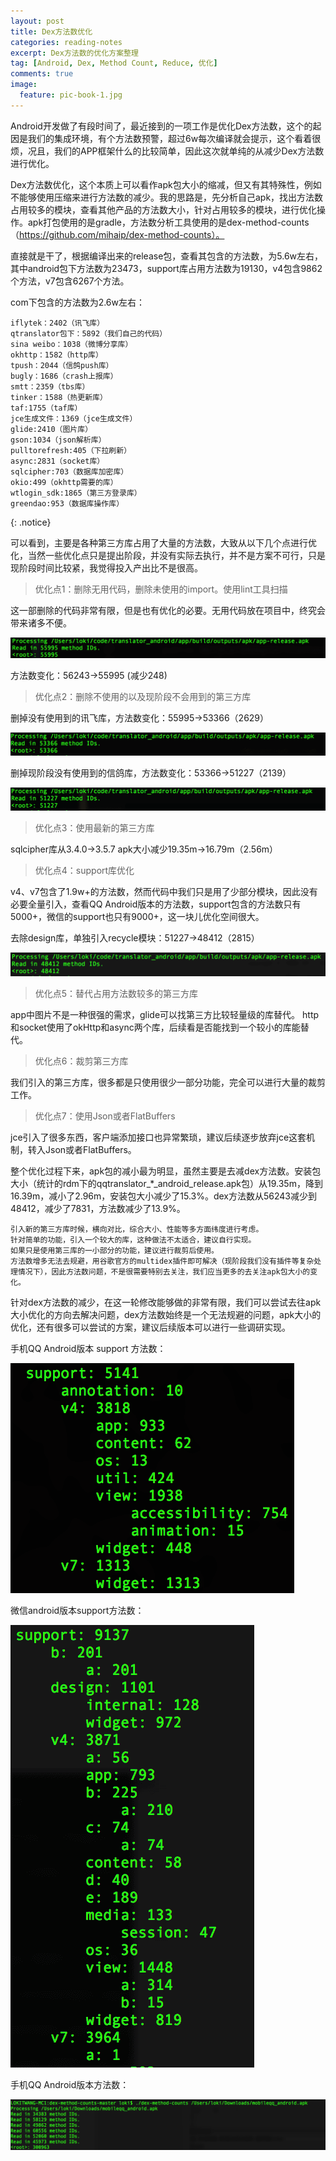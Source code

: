 ```yaml
---
layout: post
title: Dex方法数优化
categories: reading-notes
excerpt: Dex方法数的优化方案整理
tag: [Android, Dex, Method Count, Reduce, 优化]
comments: true
image:
  feature: pic-book-1.jpg
---
```


Android开发做了有段时间了，最近接到的一项工作是优化Dex方法数，这个的起因是我们的集成环境，有个方法数预警，超过6w每次编译就会提示，这个看着很烦，况且，我们的APP框架什么的比较简单，因此这次就单纯的从减少Dex方法数进行优化。

Dex方法数优化，这个本质上可以看作apk包大小的缩减，但又有其特殊性，例如不能够使用压缩来进行方法数的减少。我的思路是，先分析自己apk，找出方法数占用较多的模块，查看其他产品的方法数大小，针对占用较多的模块，进行优化操作。apk打包使用的是gradle，方法数分析工具使用的是dex-method-counts（https://github.com/mihaip/dex-method-counts）。

直接就是干了，根据编译出来的release包，查看其包含的方法数，为5.6w左右，其中android包下方法数为23473，support库占用方法数为19130，v4包含9862个方法，v7包含6267个方法。

com下包含的方法数为2.6w左右：

    iflytek：2402（讯飞库）
    qtranslator包下：5892（我们自己的代码）
    sina weibo：1038（微博分享库）
    okhttp：1582（http库）
    tpush：2044（信鸽push库）
    bugly：1686（crash上报库）
    smtt：2359（tbs库）
    tinker：1588（热更新库）
    taf:1755（taf库）
    jce生成文件：1369（jce生成文件）
    glide:2410（图片库）
    gson:1034（json解析库）
    pulltorefresh:405（下拉刷新）
    async:2831（socket库）
    sqlcipher:703（数据库加密库）
    okio:499（okhttp需要的库）
    wtlogin_sdk:1865（第三方登录库）
    greendao:953（数据库操作库）
{: .notice}


可以看到，主要是各种第三方库占用了大量的方法数，大致从以下几个点进行优化，当然一些优化点只是提出阶段，并没有实际去执行，并不是方案不可行，只是现阶段时间比较紧，我觉得投入产出比不是很高。


>优化点1：删除无用代码，删除未使用的import。使用lint工具扫描

这一部删除的代码非常有限，但是也有优化的必要。无用代码放在项目中，终究会带来诸多不便。

![](/images/dex_reduce_image1.png)

方法数变化：56243->55995 (减少248)

>优化点2：删除不使用的以及现阶段不会用到的第三方库

删掉没有使用到的讯飞库，方法数变化：55995->53366（2629）

![](/images/dex_reduce_image2.png)

删掉现阶段没有使用到的信鸽库，方法数变化：53366->51227（2139）

![](/images/dex_reduce_image3.png)

>优化点3：使用最新的第三方库

sqlcipher库从3.4.0->3.5.7  apk大小减少19.35m->16.79m（2.56m）

>优化点4：support库优化

v4、v7包含了1.9w+的方法数，然而代码中我们只是用了少部分模块，因此没有必要全量引入，查看QQ Android版本的方法数，support包含的方法数只有5000+，微信的support也只有9000+，这一块儿优化空间很大。

去除design库，单独引入recycle模块：51227->48412（2815）

![](/images/dex_reduce_image4.png)

>优化点5：替代占用方法数较多的第三方库

app中图片不是一种很强的需求，glide可以找第三方比较轻量级的库替代。
http和socket使用了okHttp和async两个库，后续看是否能找到一个较小的库能替代。


>优化点6：裁剪第三方库

我们引入的第三方库，很多都是只使用很少一部分功能，完全可以进行大量的裁剪工作。

>优化点7：使用Json或者FlatBuffers

jce引入了很多东西，客户端添加接口也异常繁琐，建议后续逐步放弃jce这套机制，转入Json或者FlatBuffers。


整个优化过程下来，apk包的减小最为明显，虽然主要是去减dex方法数。安装包大小（统计的rdm下的qqtranslator_*_android_release.apk包）从19.35m，降到16.39m，减小了2.96m，安装包大小减少了15.3%。dex方法数从56243减少到48412，减少了7831，方法数减少了13.9%。
 
    引入新的第三方库时候，横向对比，综合大小、性能等多方面纬度进行考虑。
    针对简单的功能，引入一个较大的库，这种做法不太适合，建议自行实现。
    如果只是使用第三库的一小部分的功能，建议进行裁剪后使用。
    方法数增多无法去规避，用谷歌官方的multidex插件即可解决（现阶段我们没有插件等复杂处理情况下），因此方法数问题，不是很需要特别去关注，我们应当更多的去关注apk包大小的变化。

针对dex方法数的减少，在这一轮修改能够做的非常有限，我们可以尝试去往apk大小优化的方向去解决问题，dex方法数始终是一个无法规避的问题，apk大小的优化，还有很多可以尝试的方案，建议后续版本可以进行一些调研实现。

手机QQ Android版本 support 方法数：

![](/images/dex_reduce_image5.png)

微信android版本support方法数：

![](/images/dex_reduce_image6.png)

手机QQ Android版本方法数：

![](/images/dex_reduce_image7.png)



